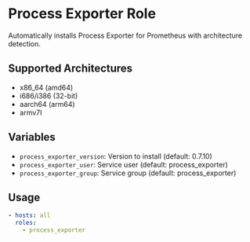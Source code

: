 # Process Exporter Role

Automatically installs Process Exporter for Prometheus with architecture detection.

## Supported Architectures
- x86_64 (amd64)
- i686/i386 (32-bit)
- aarch64 (arm64)
- armv7l

## Variables
- `process_exporter_version`: Version to install (default: 0.7.10)
- `process_exporter_user`: Service user (default: process_exporter)
- `process_exporter_group`: Service group (default: process_exporter)

## Usage
```yaml
- hosts: all
  roles:
    - process_exporter